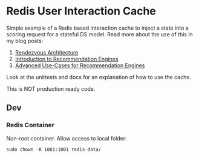 # Redis User Interaction Cache

Simple example of a Redis based interaction cache to inject
a state into a scoring request for a stateful DS model.
Read more about the use of this in my blog posts:

1. [Rendezvous Architecture](https://towardsdatascience.com/rendezvous-architecture-for-data-science-in-production-79c4d48f12b)
1. [Introduction to Recommendation Engines](https://towardsdatascience.com/how-to-build-a-recommendation-engine-quick-and-simple-aec8c71a823e)
1. [Advanced Use-Cases for Recommendation Engines]()

Look at the unittests and docs for an explanation of how to use the cache.

This is NOT production ready code. 

## Dev
### Redis Container

Non-root container. Allow access to local folder:
```
sudo chown -R 1001:1001 redis-data/
```
